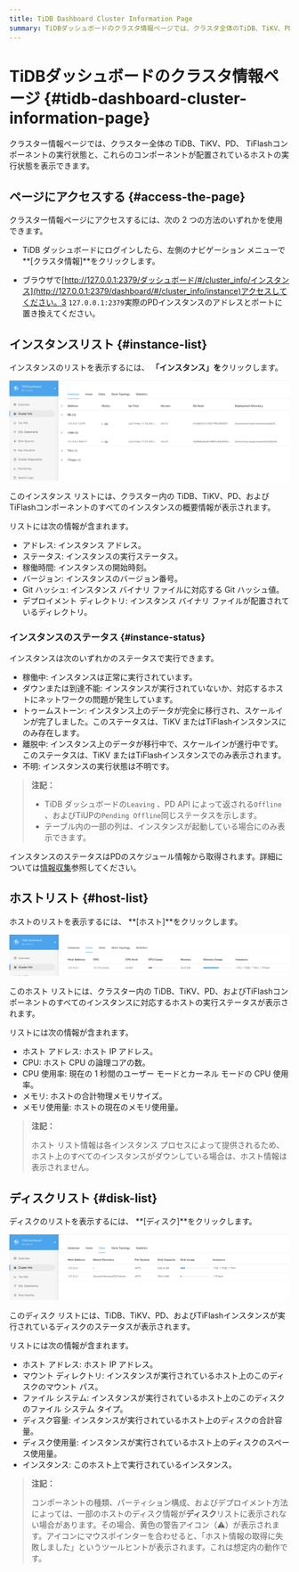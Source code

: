 ```yaml
---
title: TiDB Dashboard Cluster Information Page
summary: TiDBダッシュボードのクラスタ情報ページでは、クラスタ全体のTiDB、TiKV、PD、 TiFlashコンポーネントの稼働状況、およびこれらのコンポーネントが配置されているホストの稼働状況を確認できます。このページにアクセスするには、TiDBダッシュボードにログインし、左側のナビゲーションメニューで「クラスタ情報」をクリックするか、ブラウザで特定のURLにアクセスしてください。このページには、インスタンス、ホスト、ディスクのリストが表示され、各コンポーネントの詳細情報と稼働状況が表示されます。
---
```


# TiDBダッシュボードのクラスタ情報ページ {#tidb-dashboard-cluster-information-page}

クラスター情報ページでは、クラスター全体の TiDB、TiKV、PD、 TiFlashコンポーネントの実行状態と、これらのコンポーネントが配置されているホストの実行状態を表示できます。

## ページにアクセスする {#access-the-page}

クラスター情報ページにアクセスするには、次の 2 つの方法のいずれかを使用できます。

-   TiDB ダッシュボードにログインしたら、左側のナビゲーション メニューで**[クラスタ情報]**をクリックします。

-   ブラウザで[http://127.0.0.1:2379/ダッシュボード/#/cluster_info/インスタンス](http://127.0.0.1:2379/dashboard/#/cluster_info/instance)アクセスしてください。3 `127.0.0.1:2379`実際のPDインスタンスのアドレスとポートに置き換えてください。

## インスタンスリスト {#instance-list}

インスタンスのリストを表示するには、 **「インスタンス」を**クリックします。

![Instance list](/media/dashboard/dashboard-cluster-info-instances-v650.png)

このインスタンス リストには、クラスター内の TiDB、TiKV、PD、およびTiFlashコンポーネントのすべてのインスタンスの概要情報が表示されます。

リストには次の情報が含まれます。

-   アドレス: インスタンス アドレス。
-   ステータス: インスタンスの実行ステータス。
-   稼働時間: インスタンスの開始時刻。
-   バージョン: インスタンスのバージョン番号。
-   Git ハッシュ: インスタンス バイナリ ファイルに対応する Git ハッシュ値。
-   デプロイメント ディレクトリ: インスタンス バイナリ ファイルが配置されているディレクトリ。

### インスタンスのステータス {#instance-status}

インスタンスは次のいずれかのステータスで実行できます。

-   稼働中: インスタンスは正常に実行されています。
-   ダウンまたは到達不能: インスタンスが実行されていないか、対応するホストにネットワークの問題が発生しています。
-   トゥームストーン: インスタンス上のデータが完全に移行され、スケールインが完了しました。このステータスは、TiKV またはTiFlashインスタンスにのみ存在します。
-   離脱中: インスタンス上のデータが移行中で、スケールインが進行中です。このステータスは、TiKV またはTiFlashインスタンスでのみ表示されます。
-   不明: インスタンスの実行状態は不明です。

> **注記：**
>
> -   TiDB ダッシュボードの`Leaving` 、PD API によって返される`Offline` 、およびTiUPの`Pending Offline`同じステータスを示します。
> -   テーブル内の一部の列は、インスタンスが起動している場合にのみ表示できます。

インスタンスのステータスはPDのスケジュール情報から取得されます。詳細については[情報収集](/tidb-scheduling.md#information-collection)参照してください。

## ホストリスト {#host-list}

ホストのリストを表示するには、 **[ホスト]**をクリックします。

![Host list](/media/dashboard/dashboard-cluster-info-hosts-v650.png)

このホスト リストには、クラスター内の TiDB、TiKV、PD、およびTiFlashコンポーネントのすべてのインスタンスに対応するホストの実行ステータスが表示されます。

リストには次の情報が含まれます。

-   ホスト アドレス: ホスト IP アドレス。
-   CPU: ホスト CPU の論理コアの数。
-   CPU 使用率: 現在の 1 秒間のユーザー モードとカーネル モードの CPU 使用率。
-   メモリ: ホストの合計物理メモリサイズ。
-   メモリ使用量: ホストの現在のメモリ使用量。

> **注記：**
>
> ホスト リスト情報は各インスタンス プロセスによって提供されるため、ホスト上のすべてのインスタンスがダウンしている場合は、ホスト情報は表示されません。

## ディスクリスト {#disk-list}

ディスクのリストを表示するには、 **[ディスク]**をクリックします。

![Disk list](/media/dashboard/dashboard-cluster-info-disks-v650.png)

このディスク リストには、TiDB、TiKV、PD、およびTiFlashインスタンスが実行されているディスクのステータスが表示されます。

リストには次の情報が含まれます。

-   ホスト アドレス: ホスト IP アドレス。
-   マウント ディレクトリ: インスタンスが実行されているホスト上のこのディスクのマウント パス。
-   ファイル システム: インスタンスが実行されているホスト上のこのディスクのファイル システム タイプ。
-   ディスク容量: インスタンスが実行されているホスト上のディスクの合計容量。
-   ディスク使用量: インスタンスが実行されているホスト上のディスクのスペース使用量。
-   インスタンス: このホスト上で実行されているインスタンス。

> **注記：**
>
> コンポーネントの種類、パーティション構成、およびデプロイメント方法によっては、一部のホストのディスク情報が**ディスク**リストに表示されない場合があります。その場合、黄色の警告アイコン（⚠️）が表示されます。アイコンにマウスポインターを合わせると、「ホスト情報の取得に失敗しました」というツールヒントが表示されます。これは想定内の動作です。
